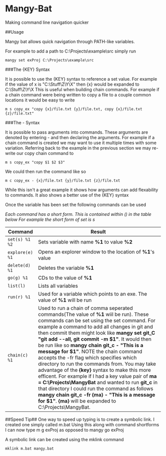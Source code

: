 # Mangy-Bat
Making command line navigation quicker

##Usage

Mangy bat allows quick navigation through PATH-like variables. 

For example to add a path to C:\Projects\example\src simply run 
```
mangy set exProj C:\Projects\example\src 
```
###The {KEY} Syntax

It is possible to use the {KEY} syntax to reference a set value. For example if the value of x is "C:\Stuff\Z\Y\X" then {x} would be expanded to C:\Stuff\Z\Y\X
This is useful when building chain commands. For example if a chain command were being written to copy a file to a couple common locations it would be easy to write
```
m s copy_ex "copy {x}/file.txt {y}/file.txt, copy {x}/file.txt {z}/file.txt"
```

###The - Syntax

It is possible to pass arguments into commands. These arguments are denoted by entering - and then declaring the arguments. For example if a chain command is created we may want to use it multiple times with some variation.
Referring back to the example in the previous section we may re-write our copy chain command to 
```
m s copy_ex "copy $1 $2 $3"
```
We could then run the command like so 
```
m c copy_ex - {x}/file.txt {y}/file.txt {z}/file.txt
```
While this isn't a great example it shows how arguments can add flexability to commands. It also shows a better use of the {KEY} syntax

Once the variable has been set the following commands can be used

*Each command has a short form. This is contained within () in the table below*
*For example the short form of set is s*

Command              | Result
-------------        | -------------
```set(s) %1  %2```  | Sets variable with name **%1** to value **%2** 
```explore(e) %1```  | Opens an explorer window to the location of **%1**'s value
```delete(d) %1```   | Deletes the variable **%1**
```go(g) %1```       | CDs to the value of **%1**
```list(l)```        | Lists all variables
```run(r) %1```      | Used for a variable which points to an exe. The value of **%1** will be run
```chain(c) %1```    | Used to run a chain of comma seperated commands(The value of **%1** wiil be run). These commands can be set using the set command. For example a command to add all changes in git and then commit them might look like **mangy set git_C "git add --all, git commit -m $1"**. It would then be run like so **mangy chain git_c - "This is a message for $1"**. NOTE the chain command accepts the -fr flag which specifies which directory to run the commands from. You may take advantage of the **{key}** syntax to make this more efficent. For example if I had a key value pair of **ma = C:\Projects\MangyBat** and wanted to run **git_c** in that directory I could run the command as follows **mangy chain git_c -fr {ma} - "This is a message for $1"**. **{ma}** will be expanded to C:\Projects\MangyBat. 

##Speed Tip##
One way to speed up typing is to create a symbolic link. I created one simply called m.bat
Using this along with command shortforms I can now type m g exProj as opposed to mangy go exProj

A symbolic link can be created using the mklink command
```
mklink m.bat mangy.bat
```

